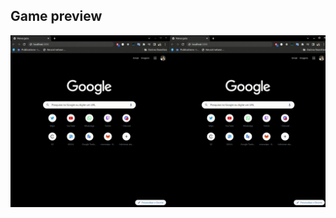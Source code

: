 ## Game preview
![game preview](https://github.com/MatheusrdSantos/pong-websocket/raw/master/assets/preview.gif)